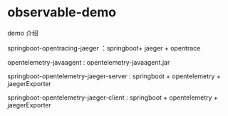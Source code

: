 # observable-demo

demo 介绍

springboot-opentracing-jaeger ：springboot+ jaeger + opentrace

opentelemetry-javaagent :  opentelemetry-javaagent.jar

springboot-opentelemetry-jaeger-server : springboot + opentelemetry + jaegerExporter

springboot-opentelemetry-jaeger-client : springboot + opentelemetry + jaegerExporter


